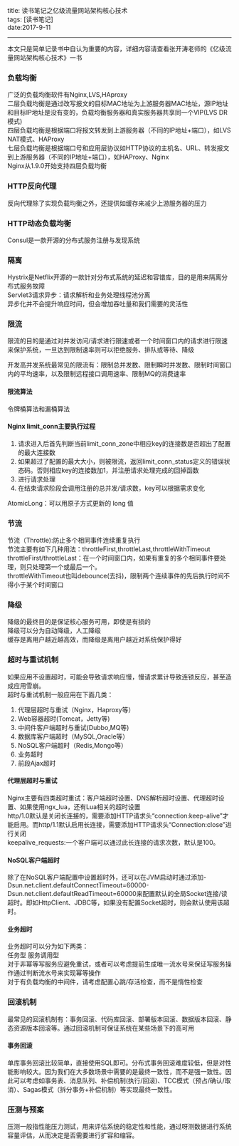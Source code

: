 title: 读书笔记之亿级流量网站架构核心技术  
tags: [读书笔记]   
date:2017-9-11  

---  

本文只是简单记录书中自认为重要的内容，详细内容请查看张开涛老师的《亿级流量网站架构核心技术》一书

### 负载均衡 ###  
广泛的负载均衡软件有Nginx,LVS,HAproxy  
二层负载均衡是通过改写报文的目标MAC地址为上游服务器MAC地址，源IP地址和目标IP地址是没有变的，负载均衡服务器和真实服务器共享同一个VIP(LVS DR模式)  
四层负载均衡是根据端口将报文转发到上游服务器（不同的IP地址+端口），如LVS NAT模式、HAProxy  
七层负载均衡是根据端口号和应用层协议如HTTP协议的主机名、URL、转发报文到上游服务器（不同的IP地址+端口），如HAProxy、Nginx  
Nginx从1.9.0开始支持四层负载均衡  

### HTTP反向代理 ###  
反向代理除了实现负载均衡之外，还提供如缓存来减少上游服务器的压力

### HTTP动态负载均衡 ###  
Consul是一款开源的分布式服务注册与发现系统  

### 隔离 ###
Hystrix是Netflix开源的一款针对分布式系统的延迟和容错库，目的是用来隔离分布式服务故障  
Servlet3请求异步：请求解析和业务处理线程池分离  
异步化并不会提升响应时间，但会增加吞吐量和我们需要的灵活性  

### 限流 ###  
限流的目的是通过对并发访问/请求进行限速或者一个时间窗口内的请求进行限速来保护系统，一旦达到限制速率则可以拒绝服务、排队或等待、降级  

开发高并发系统最常见的限流有：限制总并发数、限制瞬时并发数、限制时间窗口内的平均速率，以及限制远程接口调用速率、限制MQ的消费速率

#### 限流算法  ####
令牌桶算法和漏桶算法  
#### Nginx limit_conn主要执行过程 ####
1. 请求进入后首先判断当前limit_conn_zone中相应key的连接数是否超出了配置的最大连接数  
2. 如果超过了配置的最大大小，则被限流，返回limit_conn_status定义的错误状态码。否则相应key的连接数加1，并注册请求处理完成的回掉函数  
3. 进行请求处理  
4. 在结束请求阶段会调用注册的总并发/请求数，key可以根据需求变化  

AtomicLong：可以用原子方式更新的 long 值  

### 节流 ###  
节流（Throttle):防止多个相同事件连续重复执行  
节流主要有如下几种用法：throttleFirst,throttleLast,throttleWithTimeout  
throttleFirst/throttleLast：在一个时间窗口内，如果有重复的多个相同事件要处理，则只处理第一个或最后一个。  
throttleWithTimeout也叫debounce(去抖)，限制两个连续事件的先后执行时间不得小于某个时间窗口  

### 降级 ###  
降级的最终目的是保证核心服务可用，即使是有损的  
降级可以分为自动降级，人工降级  
缓存是离用户越近越高效，而降级是离用户越近对系统保护得好  

### 超时与重试机制 ###  
如果应用不设置超时，可能会导致请求响应慢，慢请求累计导致连锁反应，甚至造成应用雪崩。  
超时与重试机制一般应用在下面几类：
1. 代理层超时与重试（Nginx，Haproxy等）  
2. Web容器超时(Tomcat，Jetty等)  
3. 中间件客户端超时与重试(Dubbo,MQ等)  
4. 数据库客户端超时（MySQL,Oracle等）  
5. NoSQL客户端超时（Redis,Mongo等）  
6. 业务超时  
7. 前段Ajax超时  

#### 代理层超时与重试 ####
Nginx主要有四类超时重试：客户端超时设置、DNS解析超时设置、代理超时设置、如果使用ngx_lua，还有Lua相关的超时设置  
http/1.0默认是关闭长连接的，需要添加HTTP请求头“connection:keep-alive”才能启用。而http/1.1默认启用长连接，需要添加HTTP请求头“Connection:close”进行关闭  
keepalive_requests:一个客户端可以通过此长连接的请求次数，默认是100。  
#### NoSQL客户端超时 ####  
除了在NoSQL客户端配置中设置超时外，还可以在JVM启动时通过添加-Dsun.net.client.defaultConnectTimeout=60000-Dsun.net.client.defaultReadTimeout=60000来配置默认的全局Socket连接/读超时。即如HttpClient、JDBC等，如果没有配置Socket超时，则会默认使用该超时。  

#### 业务超时 ####  
业务超时可以分为如下两类：  
任务型
服务调用型  
对于非幂等写服务应避免重试，或者可以考虑提前生成唯一流水号来保证写服务操作通过判断流水号来实现幂等操作  
对于有负载均衡的中间件，请考虑配置心跳/存活检查，而不是惰性检查  

### 回滚机制 ###  
最常见的回滚机制有：事务回滚、代码库回滚、部署版本回滚、数据版本回滚、静态资源版本回滚等。通过回滚机制可保证系统在某些场景下的高可用  
#### 事务回滚 ####  
单库事务回滚比较简单，直接使用SQL即可。分布式事务回滚难度较低，但是对性能影响较大。因为我们在大多数场景中需要的是最终一致性，而不是强一致性。因此可以考虑如事务表、消息队列、补偿机制(执行/回滚)、TCC模式（预占/确认/取消）、Sagas模式（拆分事务+补偿机制）等实现最终一致性。  

### 压测与预案 ###  
压测一般指性能压力测试，用来评估系统的稳定性和性能，通过呀测数据进行系统容量评估，从而决定是否需要进行扩容和缩容。  
